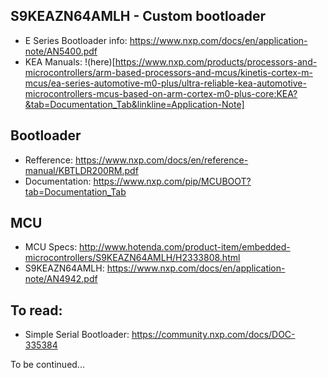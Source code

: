 ## S9KEAZN64AMLH - Custom bootloader

  * E Series Bootloader info: https://www.nxp.com/docs/en/application-note/AN5400.pdf
  * KEA Manuals: !(here)[https://www.nxp.com/products/processors-and-microcontrollers/arm-based-processors-and-mcus/kinetis-cortex-m-mcus/ea-series-automotive-m0-plus/ultra-reliable-kea-automotive-microcontrollers-mcus-based-on-arm-cortex-m0-plus-core:KEA?&tab=Documentation_Tab&linkline=Application-Note]

## Bootloader

  * Refference: https://www.nxp.com/docs/en/reference-manual/KBTLDR200RM.pdf
  * Documentation: https://www.nxp.com/pip/MCUBOOT?tab=Documentation_Tab

## MCU

  * MCU Specs: http://www.hotenda.com/product-item/embedded-microcontrollers/S9KEAZN64AMLH/H2333808.html
  * S9KEAZN64AMLH: https://www.nxp.com/docs/en/application-note/AN4942.pdf

## To read:
  * Simple Serial Bootloader: https://community.nxp.com/docs/DOC-335384

To be continued...
